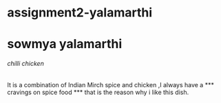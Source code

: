 # assignment2-yalamarthi

# sowmya yalamarthi
###### chilli chicken
It is a combination of Indian Mirch spice and chicken ,I always have a *** cravings on spice food *** that is the reason why i like this dish.
